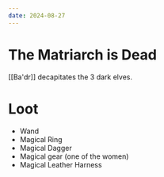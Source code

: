 ```yaml
---
date: 2024-08-27
---
```

# The Matriarch is Dead

[[Ba'dr]] decapitates the 3 dark elves. 


# Loot
* Wand
* Magical Ring
* Magical Dagger
* Magical gear (one of the women)
* Magical Leather Harness